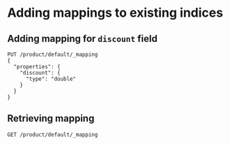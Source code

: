 # Adding mappings to existing indices

## Adding mapping for `discount` field

```
PUT /product/default/_mapping
{
  "properties": {
    "discount": {
      "type": "double"
    }
  }
}
```

## Retrieving mapping

```
GET /product/default/_mapping
```